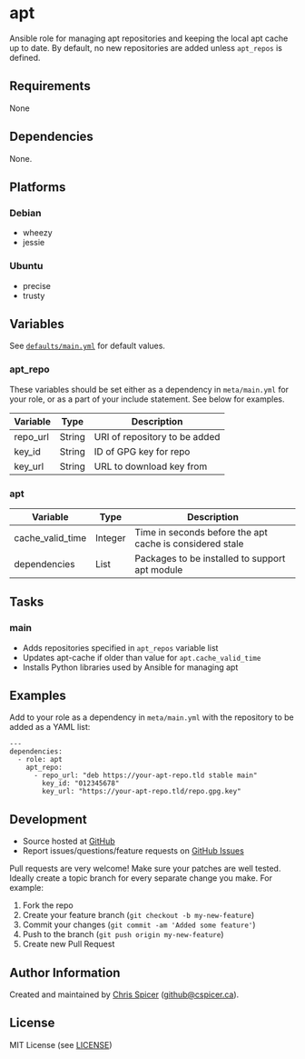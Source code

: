 # apt

Ansible role for managing apt repositories and keeping the local apt cache up to date. By default, no new repositories are added unless `apt_repos` is defined.

## Requirements

None

## Dependencies

None.

## Platforms

### Debian

* wheezy
* jessie

### Ubuntu

* precise
* trusty

## Variables

See [`defaults/main.yml`](defaults/main.yml) for default values.

### apt_repo

These variables should be set either as a dependency in `meta/main.yml` for your role, or as a part of your include statement. See below for examples.

Variable        | Type        | Description
--------        | ----        | -----------
repo_url        | String      | URI of repository to be added
key_id          | String      | ID of GPG key for repo
key_url         | String      | URL to download key from

### apt

Variable                | Type      | Description
--------                | ----      | -----------
cache_valid_time        | Integer   | Time in seconds before the apt cache is considered stale
dependencies            | List      | Packages to be installed to support apt module

## Tasks

### main

- Adds repositories specified in `apt_repos` variable list
- Updates apt-cache if older than value for `apt.cache_valid_time`
- Installs Python libraries used by Ansible for managing apt

## Examples

Add to your role as a dependency in `meta/main.yml` with the repository to be added as a YAML list:

    ---
    dependencies:
      - role: apt
        apt_repo:
          - repo_url: "deb https://your-apt-repo.tld stable main"
            key_id: "012345678"
            key_url: "https://your-apt-repo.tld/repo.gpg.key"

## Development

* Source hosted at [GitHub][repo]
* Report issues/questions/feature requests on [GitHub Issues](issues)

Pull requests are very welcome! Make sure your patches are well tested.
Ideally create a topic branch for every separate change you make. For
example:

1. Fork the repo
2. Create your feature branch (`git checkout -b my-new-feature`)
3. Commit your changes (`git commit -am 'Added some feature'`)
4. Push to the branch (`git push origin my-new-feature`)
5. Create new Pull Request

## Author Information

Created and maintained by [Chris Spicer][cspicer] (<github@cspicer.ca>).

## License

MIT License (see [LICENSE][license])

[cspicer]: https://github.com/cspicer
[repo]: https://github.com/cspicer/ansible-apt
[issues]: https://github.com/cspicer/ansible-apt/issues
[license]: https://github.com/cspicer/ansible-apt/blob/master/LICENSE
